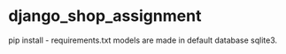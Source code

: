 # django_shop_assignment
pip install - requirements.txt
models are made in default database sqlite3.
